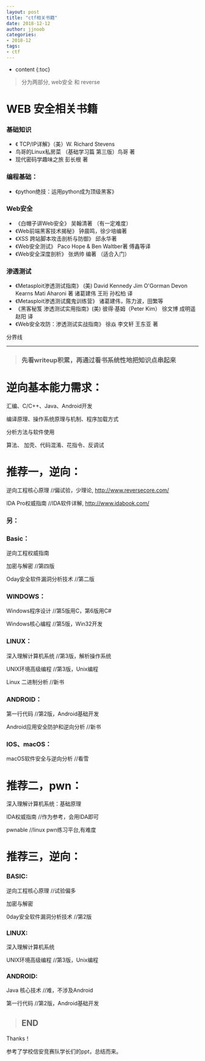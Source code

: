 ```yaml
---
layout: post
title: "ctf相关书籍"
date: 2018-12-12
author: jjnoob
categories:
- 2018-12
tags:
- ctf
---
```


* content
{:toc}


> 分为两部分, web安全 和 reverse 


# WEB 安全相关书籍

### 基础知识
* 《 TCP/IP详解》（美）W. Richard Stevens
* 鸟哥的Linux私房菜 （基础学习篇 第三版）鸟哥 著
* 现代密码学趣味之旅  彭长根 著

### 编程基础：
* 《python绝技：运用python成为顶级黑客》

### Web安全
* 《白帽子讲Web安全》 吴翰清著 （有一定难度）
* 《Web前端黑客技术揭秘》 钟晨鸣，徐少培编著
* 《XSS 跨站脚本攻击剖析与防御》 邱永华著
* 《Web安全测试》  Paco Hope & Ben Waltber著 傅鑫等译
* 《Web安全深度剖析》 张炳帅 编著   （适合入门） 

### 渗透测试
* 《Metasploit渗透测试指南》 (美) David Kennedy Jim O'Gorman Devon Kearns Mati Aharoni 著 诸葛建伟 王珩 孙松柏 译
* 《Metasploit渗透测试魔鬼训练营》 诸葛建伟，陈力波，田繁等
* 《黑客秘笈 渗透测试实用指南》(美) 彼得·基姆（Peter Kim） 徐文博 成明遥 赵阳 译
* 《Web安全攻防：渗透测试实战指南》 徐焱 李文轩 王东亚 著

分界线
***

> ### 先看writeup积累，再通过看书系统性地把知识点串起来


# **逆向基本能力需求：**

汇编、C/C++、Java、Android开发

编译原理、操作系统原理与机制、程序加载方式

分析方法与软件使用

算法、 加壳、代码混淆、花指令、反调试

# **推荐一，逆向：**

逆向工程核心原理 //偏试验，少理论, http://www.reversecore.com/

IDA Pro权威指南  //IDA软件详解, http://www.idabook.com/

### 另：

### Basic：

逆向工程权威指南

加密与解密  //第四版

Oday安全软件漏洞分析技术  //第二版

### WINDOWS：

Windows程序设计  //第5版用C，第6版用C#

Windows核心编程  //第5版，Win32开发

### LINUX：

深入理解计算机系统  //第3版，解析操作系统

UNIX环境高级编程  //第3版，Unix编程

Linux 二进制分析  //新书

### ANDROID：

第一行代码  //第2版，Android基础开发

Android应用安全防护和逆向分析  //新书

### IOS、macOS：

macOS软件安全与逆向分析  //看雪

# **推荐二，pwn：**

深入理解计算机系统：基础原理

IDA权威指南  //作为参考，会用IDA即可

pwnable  //linux pwn练习平台,有难度


# **推荐三，逆向：**

### BASIC:

逆向工程核心原理  //试验偏多

加密与解密

0day安全软件漏洞分析技术  //第2版

### LINUX:

深入理解计算机系统  

UNIX环境高级编程  //第3版，Unix编程

### ANDROID:

Java 核心技术  //难，不涉及Android

第一行代码  //第2版，Android基础开发




> ## END

Thanks！

参考了学校信安竞赛队学长们的ppt，总结而来。

